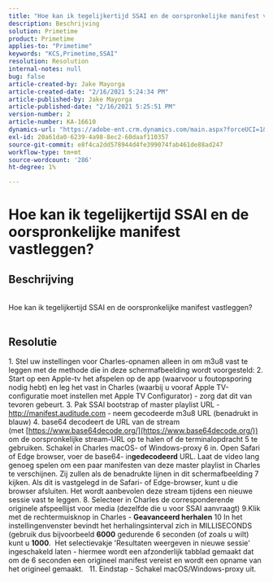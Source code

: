 ```yaml
---
title: "Hoe kan ik tegelijkertijd SSAI en de oorspronkelijke manifest vastleggen"
description: Beschrijving
solution: Primetime
product: Primetime
applies-to: "Primetime"
keywords: "KCS,Primetime,SSAI"
resolution: Resolution
internal-notes: null
bug: false
article-created-by: Jake Mayorga
article-created-date: "2/16/2021 5:24:34 PM"
article-published-by: Jake Mayorga
article-published-date: "2/16/2021 5:25:51 PM"
version-number: 2
article-number: KA-16610
dynamics-url: "https://adobe-ent.crm.dynamics.com/main.aspx?forceUCI=1&pagetype=entityrecord&etn=knowledgearticle&id=fd0d47d2-7b70-eb11-a812-00224809a536"
exl-id: 20a61da0-6239-4a98-8ec2-60daaf110357
source-git-commit: e8f4ca2dd578944d4fe399074fab461de88ad247
workflow-type: tm+mt
source-wordcount: '286'
ht-degree: 1%

---
```


# Hoe kan ik tegelijkertijd SSAI en de oorspronkelijke manifest vastleggen?

## Beschrijving

<br>Hoe kan ik tegelijkertijd SSAI en de oorspronkelijke manifest vastleggen?<br><br>



## Resolutie




1. Stel uw instellingen voor Charles-opnamen alleen in om m3u8 vast te leggen met de methode die in deze schermafbeelding wordt voorgesteld: 2. Start op een Apple-tv het afspelen op de app (waarvoor u foutopsporing nodig hebt) en leg het vast in Charles (waarbij u vooraf Apple TV-configuratie moet instellen met Apple TV Configurator) - zorg dat dit van tevoren gebeurt.  3. Pak SSAI bootstrap of master playlist URL -http://manifest.auditude.com - neem gecodeerde m3u8 URL (benadrukt in blauw) 4. base64 decodeert de URL van de stream (met [https://www.base64decode.org/](https://www.base64decode.org/)) om de oorspronkelijke stream-URL op te halen of de terminalopdracht 5 te gebruiken. Schakel in Charles macOS- of Windows-proxy 6 in. Open Safari of Edge browser, voer de base64- in<b>gedecodeerd</b> URL. Laat de video lang genoeg spelen om een paar manifesten van deze master playlist in Charles te verschijnen. Zij zullen als de benadrukte lijnen in dit schermafbeelding 7 kijken. Als dit is vastgelegd in de Safari- of Edge-browser, kunt u die browser afsluiten. Het wordt aanbevolen deze stream tijdens een nieuwe sessie vast te leggen.  8. Selecteer in Charles de corresponderende originele afspeellijst voor media (dezelfde die u voor SSAI aanvraagt) 9.Klik met de rechtermuisknop in Charles - <b>Geavanceerd herhalen</b>  10 In het instellingenvenster bevindt het herhalingsinterval zich in MILLISECONDS (gebruik dus bijvoorbeeld <b>6000</b> gedurende 6 seconden (of zoals u wilt) kunt u <b>1000</b>.  Het selectievakje &#39;Resultaten weergeven in nieuwe sessie&#39; ingeschakeld laten - hiermee wordt een afzonderlijk tabblad gemaakt dat om de 6 seconden een origineel manifest vereist en wordt een opname van het origineel gemaakt.   11. Eindstap - Schakel macOS/Windows-proxy uit.
